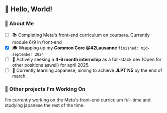 ## 👋 Hello, World!

### 🌱 About Me
- [ ] 📚 Completing Meta's front-end curriculum on coursera. Currently module 6/9 in front-end
- [x] 🎓 ~~Wrapping up my **Common Core @42Lausanne**~~ `finished: mid-september 2024`
- [ ] 🎯 Actively seeking a **4-6 month internship** as a full-stack dev (Open for other positions aswell) for april 2025.
- [ ] 🌸 Currently learning Japanese, aiming to achieve **JLPT N5** by the end of march.

### 🚀 Other projects I'm Working On
I'm currently working on the Meta's front-end curriculum full-time and studying japanese the rest of the time.
